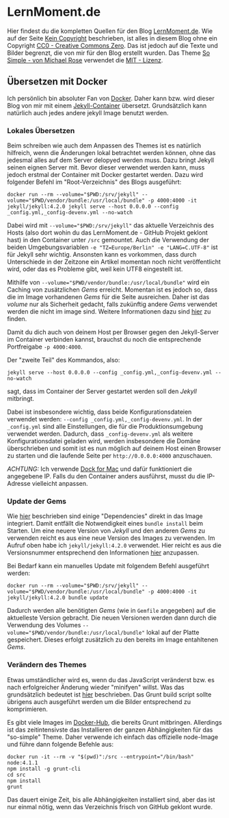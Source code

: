 # LernMoment.de

Hier findest du die kompletten Quellen für den Blog [LernMoment.de](https://www.lernmoment.de). Wie auf der Seite [Kein Copyright](kein-copyright/index.md) beschrieben, ist alles in diesem Blog ohne ein Copyright [CC0 - Creative Commons Zero](https://creativecommons.org/publicdomain/zero/1.0/deed.de). Das ist jedoch auf die Texte und Bilder begrenzt, die von mir für den Blog erstellt wurden.
Das Theme [So Simple - von Michael Rose](https://github.com/mmistakes/so-simple-theme) verwendet die [MIT - Lizenz](LICENSE).

## Übersetzen mit Docker

Ich persönlich bin absoluter Fan von [Docker](https://www.docker.com). Daher kann bzw. wird dieser Blog von mir mit einem [Jekyll-Container](https://github.com/envygeeks/jekyll-docker) übersetzt. Grundsätzlich kann natürlich auch jedes andere jekyll Image benutzt werden.

### Lokales Übersetzen 

Beim schreiben wie auch dem Anpassen des Themes ist es natürlich hilfreich, wenn die Änderungen lokal betrachtet werden können, ohne das jedesmal alles auf dem Server delopyed werden muss. Dazu bringt Jekyll seinen eignen Server mit. Bevor dieser verwendet werden kann, muss jedoch erstmal der Container mit Docker gestartet werden. Dazu wird folgender Befehl im "Root-Verzeichnis" des Blogs ausgeführt:

```
docker run --rm --volume="$PWD:/srv/jekyll" --volume="$PWD/vendor/bundle:/usr/local/bundle" -p 4000:4000 -it jekyll/jekyll:4.2.0 jekyll serve --host 0.0.0.0 --config _config.yml,_config-devenv.yml --no-watch
```

Dabei wird mit `--volume="$PWD:/srv/jekyll"` das aktuelle Verzeichnis des Hosts (also dort wohin du das LernMoment.de - GitHub Projekt geklont hast) in den Container unter `/src` gemountet. Auch die Verwendung der beiden Umgebungsvariablen `-e "TZ=Europe/Berlin" -e "LANG=C.UTF-8"` ist für Jekyll sehr wichtig. Ansonsten kann es vorkommen, dass durch Unterschiede in der Zeitzone ein Artikel momentan noch nicht veröffentlicht wird, oder das es Probleme gibt, weil kein UTF8 eingestellt ist.

Mithilfe von `--volume="$PWD/vendor/bundle:/usr/local/bundle"` wird ein Caching von zusätzlichen *Gems* erreicht. Momentan ist es jedoch so, dass die im Image vorhandenen *Gems* für die Seite ausreichen. Daher ist das *volume* nur als Sicherheit gedacht, falls zukünftig andere *Gems* verwendet werden die nicht im image sind. Weitere Informationen dazu sind [hier](https://github.com/envygeeks/jekyll-docker#caching) zu finden.

Damit du dich auch von deinem Host per Browser gegen den Jekyll-Server im Container verbinden kannst, brauchst du noch die entsprechende Portfreigabe `-p 4000:4000`.

Der "zweite Teil" des Kommandos, also:

```
jekyll serve --host 0.0.0.0 --config _config.yml,_config-devenv.yml --no-watch
```

sagt, dass im Container der Server gestartet werden soll den *Jekyll* mitbringt.

Dabei ist insbesondere wichtig, dass beide Konfigurationsdateien verwendet werden: `--config _config.yml,_config-devenv.yml`. In der `_config.yml` sind alle Einstellungen, die für die Produktionsumgebung verwendet werden. Dadurch, dass `_config-devenv.yml` als weitere Konfigurationsdatei geladen wird, werden insbesondere die Domäne überschrieben und somit ist es nun möglich auf deinem Host einen Browser zu starten und die laufende Seite per `http://0.0.0.0:4000` anzuschauen.

*ACHTUNG:* Ich verwende [Dock for Mac](https://docs.docker.com/docker-for-mac/) und dafür funktioniert die angegebene IP. Falls du den Container anders ausführst, musst du die IP-Adresse vielleicht anpassen.

### Update der Gems

Wie [hier](https://github.com/envygeeks/jekyll-docker#dependencies) beschrieben sind einige "Dependencies" direkt in das Image integriert. Damit entfällt die Notwendigkeit eines `bundle install` beim Starten. Um eine neuere Version von *Jekyll* und den anderen *Gems* zu verwenden reicht es aus eine neue Version des Images zu verwenden. Im Aufruf oben habe ich `jekyll/jekyll:4.2.0` verwendet. Hier reicht es aus die Versionsnummer entsprechend den Informationen [hier](https://hub.docker.com/r/jekyll/jekyll/tags?page=1&ordering=last_updated) anzupassen.

Bei Bedarf kann ein manuelles Update mit folgendem Befehl ausgeführt werden:

```
docker run --rm --volume="$PWD:/srv/jekyll" --volume="$PWD/vendor/bundle:/usr/local/bundle" -p 4000:4000 -it jekyll/jekyll:4.2.0 bundle update
```

Dadurch werden alle benötigten *Gems* (wie in `Gemfile` angegeben) auf die aktuelleste Version gebracht. Die neuen Versionen werden dann durch die Verwendung des Volumes `--volume="$PWD/vendor/bundle:/usr/local/bundle"` lokal auf der Platte gespeichert. Dieses erfolgt zusätzlich zu den bereits im Image entahltenen *Gems*.

### Verändern des Themes

Etwas umständlicher wird es, wenn du das JavaScript veränderst bzw. es nach erfolgreicher Änderung wieder "minifyen" willst. Was das grundsätzlich bedeutet ist [hier](http://mmistakes.github.io/so-simple-theme/theme-setup/#further-customization) beschrieben. Das Grunt build script sollte übrigens auch ausgeführt werden um die Bilder entsprechend zu komprimieren.

Es gibt viele Images im [Docker-Hub](https://hub.docker.com), die bereits Grunt mitbringen. Allerdings ist das zeitintensivste das Installieren der ganzen Abhängigkeiten für das "so-simple" Theme. Daher verwende ich einfach das offizielle node-Image und führe dann folgende Befehle aus:

```
docker run -it --rm -v "$(pwd)":/src --entrypoint="/bin/bash" node:4.1.1
npm install -g grunt-cli
cd src
npm install
grunt
```

Das dauert einige Zeit, bis alle Abhängigkeiten installiert sind, aber das ist nur einmal nötig, wenn das Verzeichnis frisch von GitHub geklont wurde.
